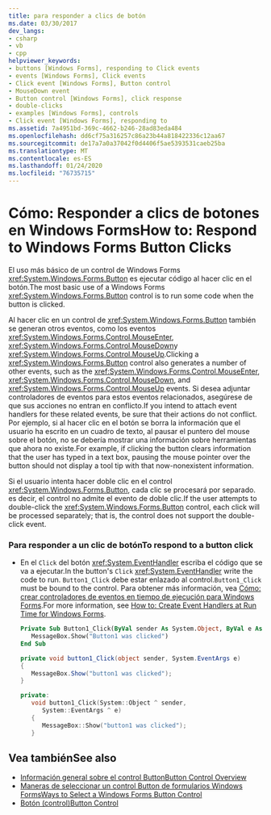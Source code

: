 ```yaml
---
title: para responder a clics de botón
ms.date: 03/30/2017
dev_langs:
- csharp
- vb
- cpp
helpviewer_keywords:
- buttons [Windows Forms], responding to Click events
- events [Windows Forms], Click events
- Click event [Windows Forms], Button control
- MouseDown event
- Button control [Windows Forms], click response
- double-clicks
- examples [Windows Forms], controls
- Click event [Windows Forms], responding to
ms.assetid: 7a4951bd-369c-4662-b246-28ad83eda484
ms.openlocfilehash: dd6cf75a316257c86a23b44a818422336c12aa67
ms.sourcegitcommit: de17a7a0a37042f0d4406f5ae5393531caeb25ba
ms.translationtype: MT
ms.contentlocale: es-ES
ms.lasthandoff: 01/24/2020
ms.locfileid: "76735715"
---
```

# <a name="how-to-respond-to-windows-forms-button-clicks"></a><span data-ttu-id="d0bbe-102">Cómo: Responder a clics de botones en Windows Forms</span><span class="sxs-lookup"><span data-stu-id="d0bbe-102">How to: Respond to Windows Forms Button Clicks</span></span>
<span data-ttu-id="d0bbe-103">El uso más básico de un control de Windows Forms <xref:System.Windows.Forms.Button> es ejecutar código al hacer clic en el botón.</span><span class="sxs-lookup"><span data-stu-id="d0bbe-103">The most basic use of a Windows Forms <xref:System.Windows.Forms.Button> control is to run some code when the button is clicked.</span></span>  
  
 <span data-ttu-id="d0bbe-104">Al hacer clic en un control de <xref:System.Windows.Forms.Button> también se generan otros eventos, como los eventos <xref:System.Windows.Forms.Control.MouseEnter>, <xref:System.Windows.Forms.Control.MouseDown>y <xref:System.Windows.Forms.Control.MouseUp>.</span><span class="sxs-lookup"><span data-stu-id="d0bbe-104">Clicking a <xref:System.Windows.Forms.Button> control also generates a number of other events, such as the <xref:System.Windows.Forms.Control.MouseEnter>, <xref:System.Windows.Forms.Control.MouseDown>, and <xref:System.Windows.Forms.Control.MouseUp> events.</span></span> <span data-ttu-id="d0bbe-105">Si desea adjuntar controladores de eventos para estos eventos relacionados, asegúrese de que sus acciones no entran en conflicto.</span><span class="sxs-lookup"><span data-stu-id="d0bbe-105">If you intend to attach event handlers for these related events, be sure that their actions do not conflict.</span></span> <span data-ttu-id="d0bbe-106">Por ejemplo, si al hacer clic en el botón se borra la información que el usuario ha escrito en un cuadro de texto, al pausar el puntero del mouse sobre el botón, no se debería mostrar una información sobre herramientas que ahora no existe.</span><span class="sxs-lookup"><span data-stu-id="d0bbe-106">For example, if clicking the button clears information that the user has typed in a text box, pausing the mouse pointer over the button should not display a tool tip with that now-nonexistent information.</span></span>  
  
 <span data-ttu-id="d0bbe-107">Si el usuario intenta hacer doble clic en el control <xref:System.Windows.Forms.Button>, cada clic se procesará por separado. es decir, el control no admite el evento de doble clic.</span><span class="sxs-lookup"><span data-stu-id="d0bbe-107">If the user attempts to double-click the <xref:System.Windows.Forms.Button> control, each click will be processed separately; that is, the control does not support the double-click event.</span></span>  
  
### <a name="to-respond-to-a-button-click"></a><span data-ttu-id="d0bbe-108">Para responder a un clic de botón</span><span class="sxs-lookup"><span data-stu-id="d0bbe-108">To respond to a button click</span></span>  
  
- <span data-ttu-id="d0bbe-109">En el `Click` del botón <xref:System.EventHandler> escriba el código que se va a ejecutar.</span><span class="sxs-lookup"><span data-stu-id="d0bbe-109">In the button's `Click` <xref:System.EventHandler> write the code to run.</span></span> <span data-ttu-id="d0bbe-110">`Button1_Click` debe estar enlazado al control.</span><span class="sxs-lookup"><span data-stu-id="d0bbe-110">`Button1_Click` must be bound to the control.</span></span> <span data-ttu-id="d0bbe-111">Para obtener más información, vea [Cómo: crear controladores de eventos en tiempo de ejecución para Windows Forms](../how-to-create-event-handlers-at-run-time-for-windows-forms.md).</span><span class="sxs-lookup"><span data-stu-id="d0bbe-111">For more information, see [How to: Create Event Handlers at Run Time for Windows Forms](../how-to-create-event-handlers-at-run-time-for-windows-forms.md).</span></span>  
  
    ```vb  
    Private Sub Button1_Click(ByVal sender As System.Object, ByVal e As System.EventArgs) Handles Button1.Click  
       MessageBox.Show("Button1 was clicked")  
    End Sub  
    ```  
  
    ```csharp  
    private void button1_Click(object sender, System.EventArgs e)  
    {  
       MessageBox.Show("button1 was clicked");  
    }  
    ```  
  
    ```cpp  
    private:  
       void button1_Click(System::Object ^ sender,  
          System::EventArgs ^ e)  
       {  
          MessageBox::Show("button1 was clicked");  
       }  
    ```  
  
## <a name="see-also"></a><span data-ttu-id="d0bbe-112">Vea también</span><span class="sxs-lookup"><span data-stu-id="d0bbe-112">See also</span></span>

- [<span data-ttu-id="d0bbe-113">Información general sobre el control Button</span><span class="sxs-lookup"><span data-stu-id="d0bbe-113">Button Control Overview</span></span>](button-control-overview-windows-forms.md)
- [<span data-ttu-id="d0bbe-114">Maneras de seleccionar un control Button de formularios Windows Forms</span><span class="sxs-lookup"><span data-stu-id="d0bbe-114">Ways to Select a Windows Forms Button Control</span></span>](ways-to-select-a-windows-forms-button-control.md)
- [<span data-ttu-id="d0bbe-115">Botón (control)</span><span class="sxs-lookup"><span data-stu-id="d0bbe-115">Button Control</span></span>](button-control-windows-forms.md)
